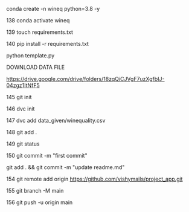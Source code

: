 conda create -n wineq python=3.8 -y

138 conda activate wineq

139 touch requirements.txt

140 pip install -r requirements.txt

python template.py

DOWNLOAD DATA FILE

https://drive.google.com/drive/folders/18zqQiCJVgF7uzXgfbIJ-04zgz1ItNfF5

145 git init

146 dvc init

147 dvc add data_given/winequality.csv

148 git add .

149 git status

150 git commit -m "first commit"

git add . && git commit -m "update readme.md"

154 git remote add origin https://github.com/vishymails/project_app.git

155 git branch -M main

156 git push -u origin main
